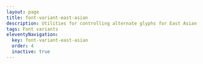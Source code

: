 ```yaml
---
layout: page
title: font-variant-east-asian
description: Utilities for controlling alternate glyphs for East Asian scripts, like Japanese and Chinese.
tags: Font variants
eleventyNavigation:
  key: font-variant-east-asian
  order: 4
  inactive: true
---
```

